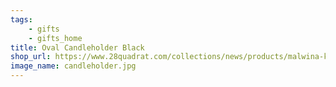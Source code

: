 ```yaml
---
tags:
    - gifts
    - gifts_home
title: Oval Candleholder Black
shop_url: https://www.28quadrat.com/collections/news/products/malwina-kleparska-oval-candleholder-col-black
image_name: candleholder.jpg
---
```

